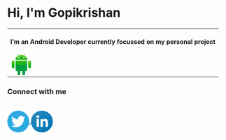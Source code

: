 <html>
<body>
<head>
 <H1>Hi, I'm Gopikrishan</H1>
</head>
 <table>
 <tr><td>
<H4>I’m an Android Developer currently focussed on my personal project</H4><img align="left" src="https://raw.githubusercontent.com/goputtanz/goputtanz/main/images/android.svg" alt="icon" width="50px"/>
</td>
</tr>
</table>
<h3>Connect with me</h3><br>
<a href="https://twitter.com/Gopikrishnnpv?t=T-jis_LphGBc6pdRUpns_Q&s=09">
<img align="center" src="https://raw.githubusercontent.com/goputtanz/goputtanz/main/images/twitter.svg" alt="icon | Twitter" width="50px"/></a><a href="https://www.linkedin.com/in/gopi-krishnan-b46314210">
<img align="center" src="https://raw.githubusercontent.com/goputtanz/goputtanz/main/images/linkedin.svg" alt="icon | LinkedIn" width="50px"/>
</a>
 </body>
 </html>
 


